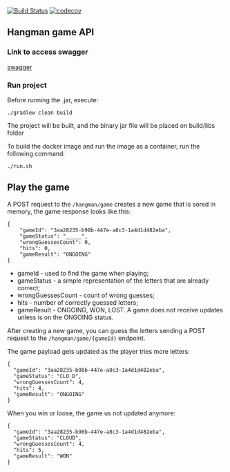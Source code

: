 [![Build Status](https://travis-ci.com/lucas_cs_simonini/hangman.svg?branch=master)](https://travis-ci.com/lucas_cs_simonini/hangman)
[![codecov](https://codecov.io/bb/lucas_cs_simonini/hangman/branch/master/graph/badge.svg)](https://codecov.io/bb/lucas_cs_simonini/hangman)

## Hangman game API ##

### Link to access swagger ###

[swagger](http://127.0.1.1:8081/hangman/swagger-ui/)

### Run project ###

Before running the .jar, execute:

`./gradlew clean build`

The project will be built, and the binary jar file will be placed on build/libs folder

To build the docker image and run the image as a container, run the following command:

`./run.sh`

## Play the game ##

A POST request to the `/hangman/game` creates a new game that is sored in memory, the game response looks like this:

```
{
    "gameId": "3aa28235-b98b-447e-a8c3-1a4d1d482eba",
    "gameStatus": "_____",
    "wrongGuessesCount": 0,
    "hits": 0,
    "gameResult": "ONGOING"
}
```
- gameId - used to find the game when playing;
- gameStatus - a simple representation of the letters that are already correct;
- wrongGuessesCount - count of wrong guesses;
- hits - number of correctly guessed letters;
- gameResult - ONGOING, WON, LOST. A game does not receive updates unless is on the ONGOING status.


After creating a new game, you can guess the letters sending a POST request to the `/hangman/game/{gameId}` endpoint.

The game payload gets updated as the player tries more letters:

```
{
  "gameId": "3aa28235-b98b-447e-a8c3-1a4d1d482eba",
  "gameStatus": "CLO_D",
  "wrongGuessesCount": 4,
  "hits": 4,
  "gameResult": "ONGOING"
}
```
 When you win or loose, the game us not updated anymore:


```
{
  "gameId": "3aa28235-b98b-447e-a8c3-1a4d1d482eba",
  "gameStatus": "CLOUD",
  "wrongGuessesCount": 4,
  "hits": 5,
  "gameResult": "WON"
}
```

